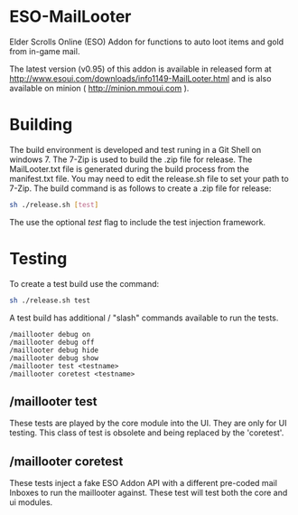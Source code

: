 # ESO-MailLooter
Elder Scrolls Online (ESO) Addon for functions to auto loot items and gold from in-game mail.

The latest version (v0.95) of this addon is available in released form at http://www.esoui.com/downloads/info1149-MailLooter.html and is also available on minion ( http://minion.mmoui.com ).

Building
========
The build environment is developed and test runing in a Git Shell on windows 7.  The 7-Zip 
is used to build the .zip file for release.  The MailLooter.txt file is generated during 
the build process from the manifest.txt file.  You may need to edit the release.sh file to set
your path to 7-Zip.
The build command is as follows to create a .zip file for release:

```sh
sh ./release.sh [test]
```
The use the optional _test_ flag to include the test injection framework.

Testing
=======
To create a test build use the command:
```sh
sh ./release.sh test
```

A test build has additional / "slash" commands available to run the tests.
```
/maillooter debug on
/maillooter debug off
/maillooter debug hide
/maillooter debug show
/maillooter test <testname>
/maillooter coretest <testname>
```

/maillooter test <testname>
---------------------------
These tests are played by the core module into the UI.  They are only for UI testing.  This class of test is obsolete and being replaced by the 'coretest'.

/maillooter coretest <testname>
-------------------------------
These tests inject a fake ESO Addon API with a different pre-coded mail Inboxes to run the maillooter against.  These test will test both the core and ui modules.
